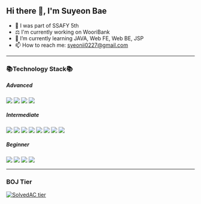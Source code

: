 ## Hi there 👋, I'm Suyeon Bae


<!-- **sy0227/sy0227** is a ✨ _special_ ✨ repository because its `README.md` (this file) appears on your GitHub profile. -->

- 🔭 I was part of SSAFY 5th
- ⚖️ I'm currently working on WooriBank
- 🌱 I’m currently learning JAVA, Web FE, Web BE, JSP
- 📫 How to reach me: syeonii0227@gmail.com





<!-- ![](https://img.shields.io/badge/뱃지에쓸글씨-색상코드?style=flat-square&logo=아이콘이름&logoColor=white) -->

<hr>

### 📚Technology Stack📚

##### Advanced

<!-- java, mysql, python, adobeXD -->

![](https://img.shields.io/badge/JAVA-007396?style=flat-square&logo=Java&logoColor=white) ![](https://img.shields.io/badge/MySQL-4479A1?style=flat-square&logo=MySQL&logoColor=white) ![](https://img.shields.io/badge/Python-3776AB?style=flat-square&logo=Python&logoColor=white) ![](https://img.shields.io/badge/Adobe%20XD-FF61F6?style=flat-square&logo=Adobe%20XD&logoColor=white)



##### Intermediate

<!-- html5, css3, js, jQuery, spring, vue, adobeAE, adobePro -->

![](https://img.shields.io/badge/HTML5-E34F26?style=flat-square&logo=html5&logoColor=white) ![](https://img.shields.io/badge/CSS3-1572B6?style=flat-square&logo=CSS3&logoColor=white) ![](https://img.shields.io/badge/JavaScript-F7DF1E?style=flat-square&logo=JavaScript&logoColor=white) ![](https://img.shields.io/badge/jQuery-0769AD?style=flat-square&logo=jQuery&logoColor=white) ![](https://img.shields.io/badge/Spring-6DB33F?style=flat-square&logo=Spring&logoColor=white) ![](https://img.shields.io/badge/vue%2Ejs-4FC08D?style=flat-square&logo=vue.js&logoColor=white) ![](https://img.shields.io/badge/Adobe%20After%20Effects-9999FF?style=flat-square&logo=adobe%20after%20effects&logoColor=white) ![](https://img.shields.io/badge/Adobe%20Premiere%20Pro-9999FF?style=flat-square&logo=Adobe%20Premiere%20Pro&logoColor=white)



##### Beginner

<!-- Android, C++, Arduino, microbit -->

![](https://img.shields.io/badge/Android%20Studio-3DDC84?style=flat-square&logo=Android%20Studio&logoColor=white) ![](https://img.shields.io/badge/C++-00599C?style=flat-square&logo=C%2B%2B&logoColor=white) ![](https://img.shields.io/badge/Arduino-00979D?style=flat-square&logo=Arduino&logoColor=white) ![](https://img.shields.io/badge/micro:bit-00ED00?style=flat-square&logo=micro:bit&logoColor=white)


<hr>


### BOJ Tier

[![SolvedAC tier](http://mazassumnida.wtf/api/v2/generate_badge?boj=sy0227)](https://solved.ac/sy0227)

